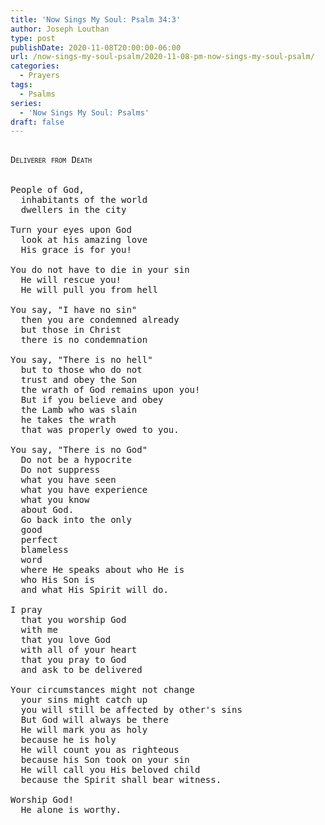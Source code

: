 ```yaml
---
title: 'Now Sings My Soul: Psalm 34:3'
author: Joseph Louthan
type: post
publishDate: 2020-11-08T20:00:00-06:00
url: /now-sings-my-soul-psalm/2020-11-08-pm-now-sings-my-soul-psalm/
categories:
  - Prayers
tags:
  - Psalms
series:
  - 'Now Sings My Soul: Psalms'
draft: false
---
```

<pre>
<div style="font-variant: small-caps;">
Deliverer from Death
</div>
&nbsp;
People of God,
  inhabitants of the world
  dwellers in the city

Turn your eyes upon God
  look at his amazing love
  His grace is for you!

You do not have to die in your sin
  He will rescue you!
  He will pull you from hell

You say, "I have no sin"
  then you are condemned already
  but those in Christ
  there is no condemnation

You say, "There is no hell"
  but to those who do not
  trust and obey the Son
  the wrath of God remains upon you!
  But if you believe and obey
  the Lamb who was slain
  he takes the wrath
  that was properly owed to you.

You say, "There is no God"
  Do not be a hypocrite
  Do not suppress
  what you have seen
  what you have experience
  what you know 
  about God.
  Go back into the only
  good
  perfect
  blameless
  word
  where He speaks about who He is
  who His Son is
  and what His Spirit will do.

I pray
  that you worship God 
  with me
  that you love God
  with all of your heart
  that you pray to God
  and ask to be delivered

Your circumstances might not change
  your sins might catch up
  you will still be affected by other's sins
  But God will always be there
  He will mark you as holy
  because he is holy
  He will count you as righteous
  because his Son took on your sin
  He will call you His beloved child
  because the Spirit shall bear witness.

Worship God!
  He alone is worthy.
</pre>
